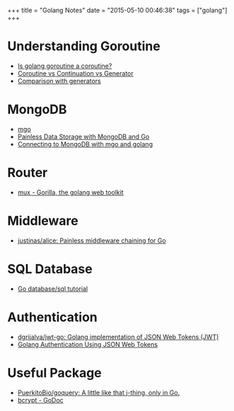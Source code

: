 +++
title = "Golang Notes"
date = "2015-05-10 00:46:38"
tags = ["golang"]
+++
<!--more-->
# Understanding Goroutine
- [Is golang goroutine a coroutine?](http://stackoverflow.com/questions/18058164/is-/golang-goroutine-a-coroutine)
- [Coroutine vs Continuation vs Generator](http://stackoverflow.com/questions/715758/coroutine-vs-continuation-vs-generator)
- [Comparison with generators](http://en.wikipedia.org/wiki/CoroutineComparison_with_generators)

# MongoDB
- [mgo](https://labix.org/mgo)
- [Painless Data Storage with MongoDB and Go](http://spf13.com/presentation/MongoDB-and-Go/)
- [Connecting to MongoDB with mgo and golang](https://docs.compose.io/languages/golang.html)

# Router
- [mux - Gorilla, the golang web toolkit](http://www.gorillatoolkit.org/pkg/mux)
# Middleware
- [justinas/alice: Painless middleware chaining for Go](https://github.com/justinas/alice)

# SQL Database
- [Go database/sql tutorial](http://go-database-sql.org/)

# Authentication
- [dgrijalva/jwt-go: Golang implementation of JSON Web Tokens (JWT)](https://github.com/dgrijalva/jwt-go)
- [Golang Authentication Using JSON Web Tokens](https://dinosaurscode.xyz/go/2016/06/17/golang-jwt-authentication/)

# Useful Package
- [PuerkitoBio/goquery: A little like that j-thing, only in Go.](https://github.com/PuerkitoBio/goquery)
- [bcrypt - GoDoc](https://godoc.org/golang.org/x/crypto/bcrypt)
